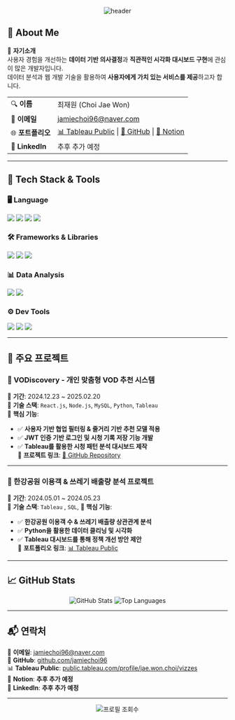 <p align="center">
  <img src="https://capsule-render.vercel.app/api?type=venom&color=0:4B0082,100:8A2BE2&height=300&section=header&text=CHOI%20JAE%20WON&fontSize=70&fontAlignY=55&desc=Data%20Analyst%20|%20Data%20Engineer%20|%20BI%20Consultant&descAlignY=75&fontColor=b6b6b6" alt="header"/>
</p>



## 📌 About Me 
📢 **자기소개**  
사용자 경험을 개선하는 **데이터 기반 의사결정**과 **직관적인 시각화 대시보드 구현**에 관심이 많은 개발자입니다.  
데이터 분석과 웹 개발 기술을 활용하여 **사용자에게 가치 있는 서비스를 제공**하고자 합니다.
<table>
  <tr>
    <td>🔍 <b>이름</b></td>
    <td>최재원 (Choi Jae Won)</td>
  </tr>
  <tr>
    <td>📩 <b>이메일</b></td>
    <td><a href="mailto:jamiechoi96@naver.com">jamiechoi96@naver.com</a></td>
  </tr>
  <tr>
    <td>🌐 <b>포트폴리오</b></td>
    <td>
      <a href="https://public.tableau.com/app/profile/jae.won.choi/vizzes">📊 Tableau Public</a> |
      <a href="https://github.com/jamiechoi96">🐙 GitHub</a> |
      <a href="https://www.notion.so/YOUR_NOTION_LINK">📑 Notion</a>
    </td>
  </tr>
  <tr>
    <td>💼 <b>LinkedIn</b></td>
    <td>추후 추가 예정</td>
  </tr>
</table>

---

## 🚀 Tech Stack & Tools  

### 🖥️ Language  
<p>
  <img src="https://img.shields.io/badge/JavaScript-F7DF1E?style=for-the-badge&logo=javascript&logoColor=black"/>
  <img src="https://img.shields.io/badge/Python-3776AB?style=for-the-badge&logo=python&logoColor=white"/>
  <img src="https://img.shields.io/badge/SQL-CC2927?style=for-the-badge&logo=microsoft-sql-server&logoColor=white"/>
  <img src="https://img.shields.io/badge/MySQL-4479A1?style=for-the-badge&logo=mysql&logoColor=white"/>
</p>

### 🛠 Frameworks & Libraries  
<p>
  <img src="https://img.shields.io/badge/React-61DAFB?style=for-the-badge&logo=react&logoColor=black"/>
  <img src="https://img.shields.io/badge/Node.js-339933?style=for-the-badge&logo=node.js&logoColor=white"/>
  <img src="https://img.shields.io/badge/Express-000000?style=for-the-badge&logo=express&logoColor=white"/>
</p>

### 📊 Data Analysis  
<p>
  <img src="https://img.shields.io/badge/Tableau-005F9E?style=for-the-badge&logo=Tableau&logoColor=white"/>
  <img src="https://img.shields.io/badge/Power%20BI-F2C811?style=for-the-badge&logo=power-bi&logoColor=black"/>
  
</p>

### ⚙️ Dev Tools  
<p>
  <img src="https://img.shields.io/badge/Git-F05032?style=for-the-badge&logo=git&logoColor=white"/>
  <img src="https://img.shields.io/badge/VS_Code-007ACC?style=for-the-badge&logo=visual-studio-code&logoColor=white"/>
  <img src="https://img.shields.io/badge/Figma-F24E1E?style=for-the-badge&logo=figma&logoColor=white"/>
</p>

---

## 🎯 주요 프로젝트

### **📌 VODiscovery - 개인 맞춤형 VOD 추천 시스템**
📅 **기간**: 2024.12.23 ~ 2025.02.20  
🔹 **기술 스택**: `React.js`, `Node.js`, `MySQL`, `Python`, `Tableau`  
🔹 **핵심 기능**:
  - ✅ **사용자 기반 협업 필터링 & 줄거리 기반 추천 모델 적용**  
  - ✅ **JWT 인증 기반 로그인 및 시청 기록 저장 기능 개발**  
  - ✅ **Tableau를 활용한 시청 패턴 분석 대시보드 제작**  
🔹 **프로젝트 링크**: [🔗 GitHub Repository](https://github.com/jamiechoi96/team3_web)  

---

### **📌 한강공원 이용객 & 쓰레기 배출량 분석 프로젝트**  
📅 **기간**: 2024.05.01 ~ 2024.05.23  
🔹 **기술 스택**:  `Tableau` , `SQL`,
🔹 **핵심 기능**:
  - ✅ **한강공원 이용객 수 & 쓰레기 배출량 상관관계 분석**  
  - ✅ **Python을 활용한 데이터 클리닝 및 시각화**  
  - ✅ **Tableau 대시보드를 통해 정책 개선 방안 제안**  
🔹 **포트폴리오 링크**: [📊 Tableau Public](https://public.tableau.com/app/profile/jae.won.choi/vizzes)  

---

## 📈 GitHub Stats  
<div align="center">
  <img src="https://github-readme-stats.vercel.app/api?username=jamiechoi96&show_icons=true&theme=radical" alt="GitHub Stats" />
  <img src="https://github-readme-stats.vercel.app/api/top-langs/?username=jamiechoi96&layout=compact&theme=radical" alt="Top Languages" />
</div>

---

## 📬 연락처  
📩 **이메일**: [jamiechoi96@naver.com](mailto:jamiechoi96@naver.com)  
🐙 **GitHub**: [github.com/jamiechoi96](https://github.com/jamiechoi96)  
📊 **Tableau Public**: [public.tableau.com/profile/jae.won.choi/vizzes](https://public.tableau.com/app/profile/jae.won.choi/vizzes)  
📑 **Notion**: **추후 추가 예정**   
💼 **LinkedIn**: **추후 추가 예정**  

---

<div align="center">
  <img src="https://komarev.com/ghpvc/?username=jamiechoi96&color=blueviolet" alt="프로필 조회수" />
</div>
